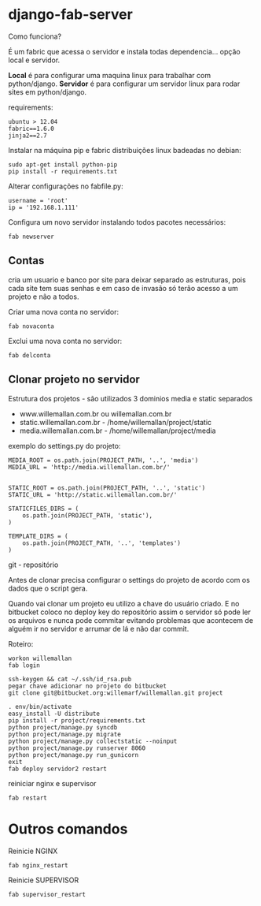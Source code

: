 django-fab-server
=================

Como funciona?

É um fabric que acessa o servidor e instala todas dependencia… opção local e servidor.

<b>Local</b> é para configurar uma maquina linux para trabalhar com python/django.
<b>Servidor</b> é para configurar um servidor linux para rodar sites em python/django.


requirements:

    ubuntu > 12.04
    fabric==1.6.0
    jinja2==2.7


Instalar na máquina pip e fabric distribuições linux badeadas no debian:

    sudo apt-get install python-pip
    pip install -r requirements.txt


Alterar configurações no fabfile.py:

    username = 'root'
    ip = '192.168.1.111'


Configura um novo servidor instalando todos pacotes necessários:

    fab newserver


<h2>Contas</h2>

<p>cria um usuario e banco por site para deixar separado as estruturas, pois cada site tem suas senhas e em caso de invasão só terão acesso a um projeto e não a todos.</p>

Criar uma nova conta no servidor:

    fab novaconta


Exclui uma nova conta no servidor:

    fab delconta


<h2>Clonar projeto no servidor</h2>

<p>Estrutura dos projetos - são utilizados 3 dominios media e static separados</p>

<ul>
    <li>www.willemallan.com.br ou willemallan.com.br</li>
    <li>static.willemallan.com.br - /home/willemallan/project/static</li>
    <li>media.willemallan.com.br - /home/willemallan/project/media</li>
</ul>

exemplo do settings.py do projeto:

    MEDIA_ROOT = os.path.join(PROJECT_PATH, '..', 'media')
    MEDIA_URL = 'http://media.willemallan.com.br/'


    STATIC_ROOT = os.path.join(PROJECT_PATH, '..', 'static')
    STATIC_URL = 'http://static.willemallan.com.br/'

    STATICFILES_DIRS = (
        os.path.join(PROJECT_PATH, 'static'),
    )

    TEMPLATE_DIRS = (
        os.path.join(PROJECT_PATH, '..', 'templates')
    )


git - repositório

<p>Antes de clonar precisa configurar o settings do projeto de acordo com os dados que o script gera.</p>
<p>Quando vai clonar um projeto eu utilizo a chave do usuário criado. E no bitbucket coloco no deploy key do repositório assim o servidor só pode ler os arquivos e nunca pode commitar evitando problemas que acontecem de alguém ir no servidor e arrumar de lá e não dar commit.</p>

Roteiro:

    workon willemallan
    fab login

    ssh-keygen && cat ~/.ssh/id_rsa.pub
    pegar chave adicionar no projeto do bitbucket
    git clone git@bitbucket.org:willemarf/willemallan.git project

    . env/bin/activate
    easy_install -U distribute
    pip install -r project/requirements.txt
    python project/manage.py syncdb
    python project/manage.py migrate
    python project/manage.py collectstatic --noinput
    python project/manage.py runserver 8060
    python project/manage.py run_gunicorn
    exit
    fab deploy servidor2 restart


reiniciar nginx e supervisor

    fab restart


Outros comandos
================

Reinicie NGINX

    fab nginx_restart

Reinicie SUPERVISOR

    fab supervisor_restart











